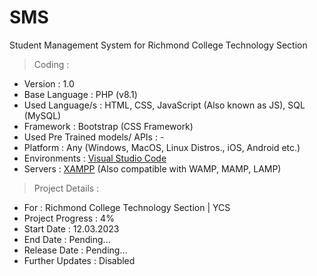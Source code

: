 # SMS
Student Management System for Richmond College Technology Section

> Coding :
- Version : 1.0
- Base Language : PHP (v8.1)
- Used Language/s : HTML, CSS, JavaScript (Also known as JS), SQL (MySQL)
- Framework : Bootstrap (CSS Framework)
- Used Pre Trained models/ APIs : -
- Platform : Any (Windows, MacOS, Linux Distros., iOS, Android etc.)
- Environments : [Visual Studio Code](https://code.visualstudio.com/download)
- Servers : [XAMPP](https://www.apachefriends.org/download.html) (Also compatible with WAMP, MAMP, LAMP)

> Project Details :
- For : Richmond College Technology Section | YCS
- Project Progress : 4%
- Start Date : 12.03.2023
- End Date : Pending...
- Release Date : Pending...
- Further Updates : Disabled